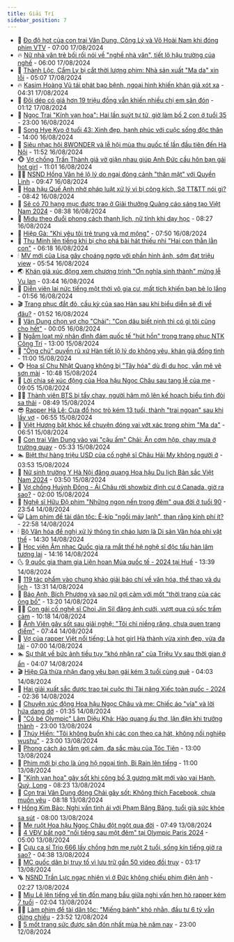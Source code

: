 ```yaml
---
title: Giải Trí
sidebar_position: 7
---
```


<!-- dantri-giai-tri:START -->
- 🤩 [Đo độ hot của con trai Vân Dung, Công Lý và Võ Hoài Nam khi đóng phim VTV](https://dantri.com.vn/giai-tri/do-do-hot-cua-con-trai-van-dung-cong-ly-va-vo-hoai-nam-khi-dong-phim-vtv-20240817004040023.htm) - 07:00 17/08/2024
- 🔥 [Nữ nhà văn trẻ bối rối nói về &quot;nghề nhà văn&quot;, tiết lộ hậu trường của nghề](https://dantri.com.vn/giai-tri/nu-nha-van-tre-boi-roi-noi-ve-nghe-nha-van-tiet-lo-hau-truong-cua-nghe-20240816190323926.htm) - 06:00 17/08/2024
- 🚀 [Thành Lộc, Cẩm Ly bị cắt thời lượng phim: Nhà sản xuất &quot;Ma da&quot; xin lỗi](https://dantri.com.vn/giai-tri/thanh-loc-cam-ly-bi-cat-thoi-luong-phim-nha-san-xuat-ma-da-xin-loi-20240817110801893.htm) - 05:07 17/08/2024
- 🔥 [Kasim Hoàng Vũ tái phát bạo bệnh, ngoại hình khiến khán giả xót xa](https://dantri.com.vn/giai-tri/kasim-hoang-vu-tai-phat-bao-benh-ngoai-hinh-khien-khan-gia-xot-xa-20240817100415788.htm) - 04:31 17/08/2024
- 🌈 [Đôi dép có giá hơn 19 triệu đồng vẫn khiến nhiều chị em săn đón](https://dantri.com.vn/giai-tri/doi-dep-co-gia-hon-19-trieu-dong-van-khien-nhieu-chi-em-san-don-20240806084541688.htm) - 01:12 17/08/2024
- 📝 [Ngọc Trai &quot;Kính vạn hoa&quot;: Hai lần suýt tự tử, giờ làm bố 2 con ở tuổi 35](https://dantri.com.vn/giai-tri/ngoc-trai-kinh-van-hoa-hai-lan-suyt-tu-tu-gio-lam-bo-2-con-o-tuoi-35-20240815185059199.htm) - 23:00 16/08/2024
- 💪 [Song Hye Kyo ở tuổi 43: Xinh đẹp, hạnh phúc với cuộc sống độc thân](https://dantri.com.vn/giai-tri/song-hye-kyo-o-tuoi-43-xinh-dep-hanh-phuc-voi-cuoc-song-doc-than-20240816110309584.htm) - 14:00 16/08/2024
- 🤡 [Siêu nhạc hội 8WONDER và lễ hội mùa thu quốc tế lần đầu tiên đến Hà Nội](https://dantri.com.vn/giai-tri/sieu-nhac-hoi-8wonder-va-le-hoi-mua-thu-quoc-te-lan-dau-tien-den-ha-noi-20240816184214325.htm) - 11:52 16/08/2024
- 🐵 [Vợ chồng Trấn Thành giả vờ giận nhau giúp Anh Đức cầu hôn bạn gái hot girl](https://dantri.com.vn/giai-tri/vo-chong-tran-thanh-gia-vo-gian-nhau-giup-anh-duc-cau-hon-ban-gai-hot-girl-20240816172116974.htm) - 11:01 16/08/2024
- 🧑‍🏫 [NSND Hồng Vân hé lộ lý do ngại đóng cảnh &quot;thân mật&quot; với Quyền Linh](https://dantri.com.vn/giai-tri/nsnd-hong-van-he-lo-ly-do-ngai-dong-canh-than-mat-voi-quyen-linh-20240731105053127.htm) - 09:47 16/08/2024
- 💂 [Hoa hậu Quế Anh nhờ pháp luật xử lý vì bị công kích, Sở TT&amp;TT nói gì?](https://dantri.com.vn/giai-tri/hoa-hau-que-anh-nho-phap-luat-xu-ly-vi-bi-cong-kich-so-tttt-noi-gi-20240816143237990.htm) - 08:42 16/08/2024
- 🤠 [Sẽ có 70 hạng mục được trao ở Giải thưởng Quảng cáo sáng tạo Việt Nam 2024](https://dantri.com.vn/giai-tri/se-co-70-hang-muc-duoc-trao-o-giai-thuong-quang-cao-sang-tao-viet-nam-2024-20240816133739914.htm) - 08:38 16/08/2024
- 🫶 [Midu theo đuổi phong cách thanh lịch, nữ tính khi dạy học](https://dantri.com.vn/giai-tri/midu-theo-duoi-phong-cach-thanh-lich-nu-tinh-khi-day-hoc-20240816120342961.htm) - 08:27 16/08/2024
- 🦏 [Hiệp Gà: &quot;Khi yêu tôi trẻ trung và mơ mộng&quot;](https://dantri.com.vn/giai-tri/hiep-ga-khi-yeu-toi-tre-trung-va-mo-mong-20240816115618353.htm) - 07:50 16/08/2024
- 🧰 [Thu Minh lên tiếng khi bị cho phá bài hát thiếu nhi &quot;Hai con thằn lằn con&quot;](https://dantri.com.vn/giai-tri/thu-minh-len-tieng-khi-bi-cho-pha-bai-hat-thieu-nhi-hai-con-than-lan-con-20240816115914243.htm) - 06:18 16/08/2024
- 🕯 [MV mới của Lisa gây choáng ngợp với phần hình ảnh, sớm đạt triệu view](https://dantri.com.vn/giai-tri/mv-moi-cua-lisa-gay-choang-ngop-voi-phan-hinh-anh-som-dat-trieu-view-20240816115205019.htm) - 05:54 16/08/2024
- 🌏 [Khán giả xúc động xem chương trình &quot;Ơn nghĩa sinh thành&quot; mừng lễ Vu lan](https://dantri.com.vn/giai-tri/khan-gia-xuc-dong-xem-chuong-trinh-on-nghia-sinh-thanh-mung-le-vu-lan-20240816095522261.htm) - 03:44 16/08/2024
- 🌈 [Diễn viên lai nức tiếng một thời vô gia cư, mất tích khiến bạn bè lo lắng](https://dantri.com.vn/giai-tri/dien-vien-lai-nuc-tieng-mot-thoi-vo-gia-cu-mat-tich-khien-ban-be-lo-lang-20240815112521762.htm) - 01:56 16/08/2024
- 🎬 [Trang phục đắt đỏ, cầu kỳ của sao Hàn sau khi biểu diễn sẽ đi về đâu?](https://dantri.com.vn/giai-tri/trang-phuc-dat-do-cau-ky-cua-sao-han-sau-khi-bieu-dien-se-di-ve-dau-20240721225904211.htm) - 01:52 16/08/2024
- 👀 [Vân Dung chọn vợ cho &quot;Chải&quot;: &quot;Con dâu biết nịnh thì có gì tôi cũng cho hết&quot;](https://dantri.com.vn/giai-tri/van-dung-chon-vo-cho-chai-con-dau-biet-ninh-thi-co-gi-toi-cung-cho-het-20240815160233966.htm) - 00:05 16/08/2024
- 🧰 [Ngắm loạt mỹ nhân đình đám quốc tế &quot;hút hồn&quot; trong trang phục NTK Công Trí](https://dantri.com.vn/giai-tri/ngam-loat-my-nhan-dinh-dam-quoc-te-hut-hon-trong-trang-phuc-ntk-cong-tri-20240815065403851.htm) - 13:00 15/08/2024
- 🧰 [&quot;Ông chú&quot; quyến rũ xứ Hàn tiết lộ lý do không yêu, khán giả đồng tình](https://dantri.com.vn/giai-tri/ong-chu-quyen-ru-xu-han-tiet-lo-ly-do-khong-yeu-khan-gia-dong-tinh-20240815133829011.htm) - 11:00 15/08/2024
- 🐵 [Họa sĩ Chu Nhật Quang không bị &quot;Tây hóa&quot; dù đi du học, vẫn mê vẽ sơn mài](https://dantri.com.vn/giai-tri/hoa-si-chu-nhat-quang-khong-bi-tay-hoa-du-di-du-hoc-van-me-ve-son-mai-20240815145150122.htm) - 10:48 15/08/2024
- 🐘 [Lời chia sẻ xúc động của Hoa hậu Ngọc Châu sau tang lễ của mẹ](https://dantri.com.vn/giai-tri/loi-chia-se-xuc-dong-cua-hoa-hau-ngoc-chau-sau-tang-le-cua-me-20240815152544238.htm) - 09:05 15/08/2024
- 🧑‍💻 [Thành viên BTS bị tẩy chay, người hâm mộ lên kế hoạch biểu tình đòi sa thải](https://dantri.com.vn/giai-tri/thanh-vien-bts-bi-tay-chay-nguoi-ham-mo-len-ke-hoach-bieu-tinh-doi-sa-thai-20240814122941022.htm) - 08:49 15/08/2024
- 😎 [Rapper Hà Lê: Cưa đổ học trò kém 13 tuổi, thành &quot;trai ngoan&quot; sau khi lấy vợ](https://dantri.com.vn/giai-tri/rapper-ha-le-cua-do-hoc-tro-kem-13-tuoi-thanh-trai-ngoan-sau-khi-lay-vo-20240808171257359.htm) - 06:55 15/08/2024
- 🧰 [Việt Hương bật khóc kể chuyện đóng vai vớt xác trong phim &quot;Ma da&quot;](https://dantri.com.vn/giai-tri/viet-huong-bat-khoc-ke-chuyen-dong-vai-vot-xac-trong-phim-ma-da-20240815120009265.htm) - 06:51 15/08/2024
- 🧰 [Con trai Vân Dung vào vai &quot;cậu ấm&quot; Chải: Ăn cơm hộp, chạy mưa ở trường quay](https://dantri.com.vn/giai-tri/con-trai-van-dung-vao-vai-cau-am-chai-an-com-hop-chay-mua-o-truong-quay-20240815005829387.htm) - 05:33 15/08/2024
- 🏊 [Biệt thự hàng triệu USD của cố nghệ sĩ Châu Hải My không người ở](https://dantri.com.vn/giai-tri/biet-thu-hang-trieu-usd-cua-co-nghe-si-chau-hai-my-khong-nguoi-o-20240815095601896.htm) - 03:53 15/08/2024
- 🌋 [Nữ sinh trường Y Hà Nội đăng quang Hoa hậu Du lịch Bản sắc Việt Nam 2024](https://dantri.com.vn/giai-tri/nu-sinh-truong-y-ha-noi-dang-quang-hoa-hau-du-lich-ban-sac-viet-nam-2024-20240815101618418.htm) - 03:50 15/08/2024
- 🔭 [Vợ chồng Huỳnh Đông - Ái Châu rời showbiz định cư ở Canada, giờ ra sao?](https://dantri.com.vn/giai-tri/vo-chong-huynh-dong-ai-chau-roi-showbiz-dinh-cu-o-canada-gio-ra-sao-20240622091244625.htm) - 02:00 15/08/2024
- 📝 [Nghệ sĩ Hữu Độ phim &quot;Những ngọn nến trong đêm&quot; qua đời ở tuổi 90](https://dantri.com.vn/giai-tri/nghe-si-huu-do-phim-nhung-ngon-nen-trong-dem-qua-doi-o-tuoi-90-20240815023849309.htm) - 23:54 14/08/2024
- 😺 [Làm phim đề tài dân tộc: Ê-kíp &quot;ngồi máy lạnh&quot;, than rằng kinh phí ít?](https://dantri.com.vn/giai-tri/lam-phim-de-tai-dan-toc-e-kip-ngoi-may-lanh-than-rang-kinh-phi-it-20240814134326966.htm) - 22:58 14/08/2024
- 🕯 [Bộ Văn hóa đề nghị xử lý thông tin cháo lươn là Di sản Văn hóa phi vật thể](https://dantri.com.vn/giai-tri/bo-van-hoa-de-nghi-xu-ly-thong-tin-chao-luon-la-di-san-van-hoa-phi-vat-the-20240814210549156.htm) - 14:30 14/08/2024
- 🦄 [Học viện Âm nhạc Quốc gia ra mắt thế hệ nghệ sĩ độc tấu hàn lâm tương lai](https://dantri.com.vn/giai-tri/hoc-vien-am-nhac-quoc-gia-ra-mat-the-he-nghe-si-doc-tau-han-lam-tuong-lai-20240814160547952.htm) - 14:16 14/08/2024
- 🌜 [9 quốc gia tham gia Liên hoan Múa quốc tế - 2024 tại Huế](https://dantri.com.vn/giai-tri/9-quoc-gia-tham-gia-lien-hoan-mua-quoc-te-2024-tai-hue-20240814090516043.htm) - 13:39 14/08/2024
- 👹 [119 tác phẩm vào chung khảo giải báo chí về văn hóa, thể thao và du lịch](https://dantri.com.vn/giai-tri/119-tac-pham-vao-chung-khao-giai-bao-chi-ve-van-hoa-the-thao-va-du-lich-20240814192647748.htm) - 13:31 14/08/2024
- 🚀 [Bảo Anh, Bích Phương và sao nữ gợi cảm với mốt &quot;thời trang của các ông bố&quot;](https://dantri.com.vn/giai-tri/bao-anh-bich-phuong-va-sao-nu-goi-cam-voi-mot-thoi-trang-cua-cac-ong-bo-20240809112306359.htm) - 13:20 14/08/2024
- 🧑‍💻 [Con gái cố nghệ sĩ Choi Jin Sil đăng ảnh cưới, vượt qua cú sốc trầm cảm](https://dantri.com.vn/giai-tri/con-gai-co-nghe-si-choi-jin-sil-dang-anh-cuoi-vuot-qua-cu-soc-tram-cam-20240814104108766.htm) - 10:18 14/08/2024
- 🦩 [Ánh Viên gây sốt sau giải nghệ: &quot;Tôi chỉ niềng răng, chưa quen trang điểm&quot;](https://dantri.com.vn/giai-tri/anh-vien-gay-sot-sau-giai-nghe-toi-chi-nieng-rang-chua-quen-trang-diem-20240814131613361.htm) - 07:44 14/08/2024
- 💫 [Vợ của rapper Việt nổi tiếng: Là hot girl Hà thành vừa xinh đẹp, vừa đa tài](https://dantri.com.vn/giai-tri/vo-cua-rapper-viet-noi-tieng-la-hot-girl-ha-thanh-vua-xinh-dep-vua-da-tai-20240808142619781.htm) - 07:00 14/08/2024
- 🏊 [Sự thật về bức ảnh tiều tụy &quot;khó nhận ra&quot; của Triệu Vy sau thời gian ở ẩn](https://dantri.com.vn/giai-tri/su-that-ve-buc-anh-tieu-tuy-kho-nhan-ra-cua-trieu-vy-sau-thoi-gian-o-an-20240814094809089.htm) - 04:07 14/08/2024
- 🎬 [Hiệp Gà thừa nhận đang yêu bạn gái kém 3 tuổi cùng quê](https://dantri.com.vn/giai-tri/hiep-ga-thua-nhan-dang-yeu-ban-gai-kem-3-tuoi-cung-que-20240814102153314.htm) - 04:03 14/08/2024
- 💃 [Hai giải xuất sắc được trao tại cuộc thi Tài năng Xiếc toàn quốc - 2024](https://dantri.com.vn/giai-tri/hai-giai-xuat-sac-duoc-trao-tai-cuoc-thi-tai-nang-xiec-toan-quoc-2024-20240814005739752.htm) - 02:36 14/08/2024
- 🌊 [Chuyện xúc động Hoa hậu Ngọc Châu và mẹ: Chiếc áo &quot;vía&quot; và lời hứa dang dở](https://dantri.com.vn/giai-tri/chuyen-xuc-dong-hoa-hau-ngoc-chau-va-me-chiec-ao-via-va-loi-hua-dang-do-20240814073210375.htm) - 01:35 14/08/2024
- 🧰 [&quot;Cô bé Olympic&quot; Lâm Diệu Khả: Hào quang ấu thơ, lận đận khi trưởng thành](https://dantri.com.vn/giai-tri/co-be-olympic-lam-dieu-kha-hao-quang-au-tho-lan-dan-khi-truong-thanh-20240813102734895.htm) - 23:00 13/08/2024
- 🦣 [Thúy Hiền: &quot;Tôi không buồn khi các con theo ca hát, không nối nghiệp wushu&quot;](https://dantri.com.vn/giai-tri/thuy-hien-toi-khong-buon-khi-cac-con-theo-ca-hat-khong-noi-nghiep-wushu-20240810224137288.htm) - 23:00 13/08/2024
- 🥷 [Phong cách áo tắm gợi cảm, đa sắc màu của Tóc Tiên](https://dantri.com.vn/giai-tri/phong-cach-ao-tam-goi-cam-da-sac-mau-cua-toc-tien-20240808214507532.htm) - 13:00 13/08/2024
- 🦏 [Phim mới bị cho là ủng hộ ngoại tình, Bi Rain lên tiếng](https://dantri.com.vn/giai-tri/phim-moi-bi-cho-la-ung-ho-ngoai-tinh-bi-rain-len-tieng-20240813130942527.htm) - 11:00 13/08/2024
- 🫶 [&quot;Kính vạn hoa&quot; gây sốt khi công bố 3 gương mặt mới vào vai Hạnh, Quý, Long](https://dantri.com.vn/giai-tri/kinh-van-hoa-gay-sot-khi-cong-bo-3-guong-mat-moi-vao-vai-hanh-quy-long-20240813115731533.htm) - 08:23 13/08/2024
- 💼 [Con trai Vân Dung đóng Chải gây sốt: Không thích Facebook, chưa muốn yêu](https://dantri.com.vn/giai-tri/con-trai-van-dung-dong-chai-gay-sot-khong-thich-facebook-chua-muon-yeu-20240813143347038.htm) - 08:18 13/08/2024
- 🕴 [Hồng Kim Bảo: Nghi vấn tình ái với Phạm Băng Băng, tuổi già sức khỏe sa sút](https://dantri.com.vn/giai-tri/hong-kim-bao-nghi-van-tinh-ai-voi-pham-bang-bang-tuoi-gia-suc-khoe-sa-sut-20240812103332507.htm) - 08:00 13/08/2024
- 🐲 [Mẹ ruột Hoa hậu Ngọc Châu đột ngột qua đời](https://dantri.com.vn/giai-tri/me-ruot-hoa-hau-ngoc-chau-dot-ngot-qua-doi-20240813142508566.htm) - 07:49 13/08/2024
- 🐘 [4 VĐV bất ngờ &quot;nổi tiếng sau một đêm&quot; tại Olympic Paris 2024](https://dantri.com.vn/giai-tri/4-vdv-bat-ngo-noi-tieng-sau-mot-dem-tai-olympic-paris-2024-20240812192034002.htm) - 05:00 13/08/2024
- 🤭 [Cựu ca sĩ Trio 666 lấy chồng hơn mẹ ruột 2 tuổi, sống kín tiếng giờ ra sao?](https://dantri.com.vn/giai-tri/cuu-ca-si-trio-666-lay-chong-hon-me-ruot-2-tuoi-song-kin-tieng-gio-ra-sao-20240812125244253.htm) - 04:38 13/08/2024
- 💯 [MC quốc dân bị truy tố vì lưu trữ gần 50 video đồi trụy](https://dantri.com.vn/giai-tri/mc-quoc-dan-bi-truy-to-vi-luu-tru-gan-50-video-doi-truy-20240813094015776.htm) - 03:17 13/08/2024
- 🪜 [NSND Trần Lực ngạc nhiên vì ở Đức không chiếu phim điện ảnh](https://dantri.com.vn/giai-tri/nsnd-tran-luc-ngac-nhien-vi-o-duc-khong-chieu-phim-dien-anh-20240812221936572.htm) - 02:27 13/08/2024
- 👹 [Miu Lê lên tiếng về tin đồn mang bầu giữa nghi vấn hẹn hò rapper kém 7 tuổi](https://dantri.com.vn/giai-tri/miu-le-len-tieng-ve-tin-don-mang-bau-giua-nghi-van-hen-ho-rapper-kem-7-tuoi-20240813073423851.htm) - 02:04 13/08/2024
- 🧑‍🏫 [Làm phim đề tài dân tộc: &quot;Miếng bánh&quot; khó nhằn, đầu tư 6 tỷ vẫn dừng chiếu](https://dantri.com.vn/giai-tri/lam-phim-de-tai-dan-toc-mieng-banh-kho-nhan-dau-tu-6-ty-van-dung-chieu-20240812204820723.htm) - 23:52 12/08/2024
- 🐘 [5 mốt trang sức được săn đón nhất mùa hè năm nay](https://dantri.com.vn/giai-tri/5-mot-trang-suc-duoc-san-don-nhat-mua-he-nam-nay-20240705104219369.htm) - 23:00 12/08/2024<!-- dantri-giai-tri:END -->
